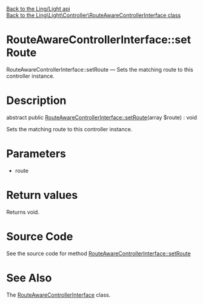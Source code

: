 [Back to the Ling/Light api](https://github.com/lingtalfi/Light/blob/master/doc/api/Ling/Light.md)<br>
[Back to the Ling\Light\Controller\RouteAwareControllerInterface class](https://github.com/lingtalfi/Light/blob/master/doc/api/Ling/Light/Controller/RouteAwareControllerInterface.md)


RouteAwareControllerInterface::setRoute
================



RouteAwareControllerInterface::setRoute — Sets the matching route to this controller instance.




Description
================


abstract public [RouteAwareControllerInterface::setRoute](https://github.com/lingtalfi/Light/blob/master/doc/api/Ling/Light/Controller/RouteAwareControllerInterface/setRoute.md)(array $route) : void




Sets the matching route to this controller instance.




Parameters
================


- route

    


Return values
================

Returns void.








Source Code
===========
See the source code for method [RouteAwareControllerInterface::setRoute](https://github.com/lingtalfi/Light/blob/master/Controller/RouteAwareControllerInterface.php#L20-L20)


See Also
================

The [RouteAwareControllerInterface](https://github.com/lingtalfi/Light/blob/master/doc/api/Ling/Light/Controller/RouteAwareControllerInterface.md) class.



